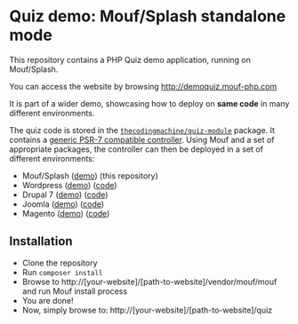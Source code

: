 Quiz demo: Mouf/Splash standalone mode
======================================

This repository contains a PHP Quiz demo application, running on Mouf/Splash.

You can access the website by browsing http://demoquiz.mouf-php.com

It is part of a wider demo, showcasing how to deploy on **same code** in many different environments.

The quiz code is stored in the [`thecodingmachine/quiz-module`](https://github.com/thecodingmachine/quiz-module) package.
It contains a [generic PSR-7 compatible controller](https://github.com/thecodingmachine/quiz-module/blob/master/src/Controllers/QuizController.php).
Using Mouf and a set of appropriate packages, the controller can then be deployed in a set of different environments:

- Mouf/Splash ([demo](http://demoquiz.mouf-php.com/)) (this repository)
- Wordpress ([demo](http://demoquiz-wordpress.mouf-php.com/)) ([code](https://github.com/thecodingmachine/quiz-demo-wordpress))
- Drupal 7 ([demo](http://demoquiz-drupal.mouf-php.com/)) ([code](https://github.com/thecodingmachine/quiz-demo-drupal))
- Joomla ([demo](http://demoquiz-joomla.mouf-php.com/)) ([code](https://github.com/thecodingmachine/quiz-demo-joomla))
- Magento ([demo](http://demoquiz-magento.mouf-php.com/)) ([code](https://github.com/thecodingmachine/quiz-demo-magento))

Installation
------------

- Clone the repository
- Run `composer install`
- Browse to http://[your-website]/[path-to-website]/vendor/mouf/mouf and run Mouf install process
- You are done!
- Now, simply browse to: http://[your-website]/[path-to-website]/quiz
